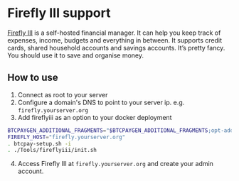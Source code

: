 # Firefly III support

[Firefly III](https://www.firefly-iii.org/)  is a self-hosted financial manager.
It can help you keep track of expenses, income, budgets and everything in between. It supports credit cards, shared household accounts and savings accounts. It’s pretty fancy. You should use it to save and organise money.

## How to use

1. Connect as root to your server
2. Configure a domain's DNS to point to your server ip. e.g. `firefly.yourserver.org`
3. Add fireflyiii as an option to your docker deployment

```bash
BTCPAYGEN_ADDITIONAL_FRAGMENTS="$BTCPAYGEN_ADDITIONAL_FRAGMENTS;opt-add-fireflyiii"
FIREFLY_HOST="firefly.yourserver.org"
. btcpay-setup.sh -i
. ./Tools/fireflyiii/init.sh
```
4. Access Firefly III at `firefly.yourserver.org` and create your admin account.
